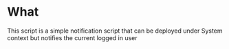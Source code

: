 # What
This script is a simple notification script that can be deployed under System context but notifies the current logged in user
